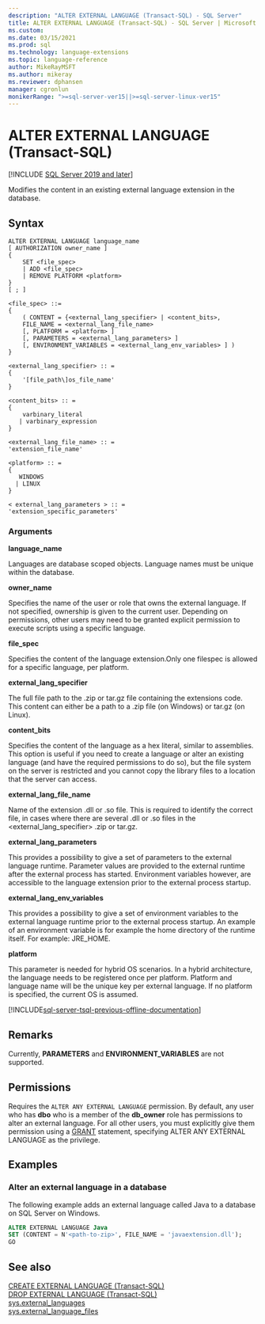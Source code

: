 ```yaml
---
description: "ALTER EXTERNAL LANGUAGE (Transact-SQL) - SQL Server"
title: ALTER EXTERNAL LANGUAGE (Transact-SQL) - SQL Server | Microsoft Docs
ms.custom:
ms.date: 03/15/2021
ms.prod: sql
ms.technology: language-extensions
ms.topic: language-reference
author: MikeRayMSFT
ms.author: mikeray
ms.reviewer: dphansen
manager: cgronlun
monikerRange: ">=sql-server-ver15||>=sql-server-linux-ver15"
---
```


# ALTER EXTERNAL LANGUAGE (Transact-SQL)
[!INCLUDE [SQL Server 2019 and later](../../includes/applies-to-version/sqlserver2019.md)]

Modifies the content in an existing external language extension in the database.

## Syntax

```syntaxsql
ALTER EXTERNAL LANGUAGE language_name  
[ AUTHORIZATION owner_name ]
{
    SET <file_spec>
    | ADD <file_spec>
    | REMOVE PLATFORM <platform> 
}
[ ; ]  

<file_spec> ::=  
{
    ( CONTENT = {<external_lang_specifier> | <content_bits>,
    FILE_NAME = <external_lang_file_name>
    [, PLATFORM = <platform> ]
    [, PARAMETERS = <external_lang_parameters> ]
    [, ENVIRONMENT_VARIABLES = <external_lang_env_variables> ] )
}

<external_lang_specifier> :: =  
{
    '[file_path\]os_file_name'  
}

<content_bits> :: =  
{
    varbinary_literal
   | varbinary_expression
}

<external_lang_file_name> :: =  
'extension_file_name'

<platform> :: =
{
   WINDOWS
  | LINUX
}

< external_lang_parameters > :: =  
'extension_specific_parameters'
```

### Arguments

**language_name**

Languages are database scoped objects. Language names must be unique within the database.

**owner_name**

Specifies the name of the user or role that owns the external language. If not specified, ownership is given to the current user. Depending on permissions, other users may need to be granted explicit permission to execute scripts using a specific language.

**file_spec**

Specifies the content of the language extension.Only one filespec is allowed for a specific language, per platform. 

**external_lang_specifier**

The full file path to the .zip or tar.gz file containing the extensions code. This content can either be a path to a .zip file (on Windows) or tar.gz (on Linux).

**content_bits**

Specifies the content of the language as a hex literal, similar to assemblies.
This option is useful if you need to create a language or alter an existing language (and have the required permissions to do so), but the file system on the server is restricted and you cannot copy the library files to a location that the server can access.

**external_lang_file_name**

Name of the extension .dll or .so file. This is required to identify the correct file, in cases where there are several .dll or .so files in the <external_lang_specifier> .zip or tar.gz.

**external_lang_parameters**

This provides a possibility to give a set of parameters to the external language runtime. Parameter values are provided to the external runtime after the external process has started. Environment variables however, are accessible to the language extension prior to the external process startup.

**external_lang_env_variables**

This provides a possibility to give a set of environment variables to the external language runtime prior to the external process startup. An example of an environment variable is for example the home directory of the runtime itself. For example: JRE_HOME.

**platform**

This parameter is needed for hybrid OS scenarios. In a hybrid architecture, the language needs to be registered once per platform. Platform and language name will be the unique key per external language. If no platform is specified, the current OS is assumed.

[!INCLUDE[sql-server-tsql-previous-offline-documentation](../../includes/sql-server-tsql-previous-offline-documentation.md)]

## Remarks

Currently, **PARAMETERS** and **ENVIRONMENT_VARIABLES** are not supported.

## Permissions

Requires the `ALTER ANY EXTERNAL LANGUAGE` permission. By default, any user who has **dbo** who is a member of the **db_owner** role has permissions to alter an external language. For all other users, you must explicitly give them permission using a [GRANT](./grant-database-permissions-transact-sql.md) statement, specifying ALTER ANY EXTERNAL LANGUAGE as the privilege.

## Examples

### Alter an external language in a database  

The following example adds an external language called Java to a database on SQL Server on Windows.

```sql
ALTER EXTERNAL LANGUAGE Java 
SET (CONTENT = N'<path-to-zip>', FILE_NAME = 'javaextension.dll');
GO
```

## See also

[CREATE EXTERNAL LANGUAGE (Transact-SQL)](create-external-language-transact-sql.md)  
[DROP EXTERNAL LANGUAGE (Transact-SQL)](drop-external-language-transact-sql.md)  
[sys.external_languages](../../relational-databases/system-catalog-views/sys-external-languages-transact-sql.md)  
[sys.external_language_files](../../relational-databases/system-catalog-views/sys-external-language-files-transact-sql.md)
